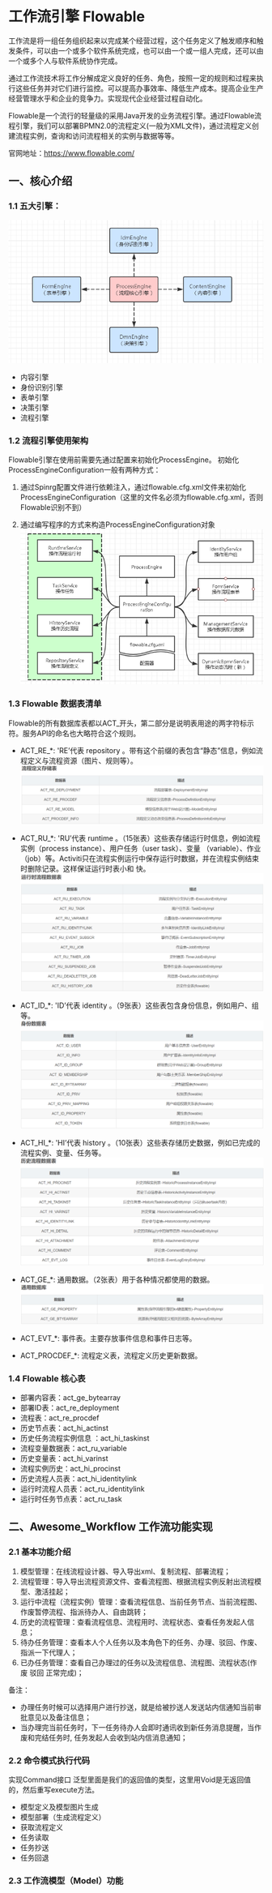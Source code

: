 # 工作流引擎 Flowable

工作流是将一组任务组织起来以完成某个经营过程，这个任务定义了触发顺序和触发条件，可以由一个或多个软件系统完成，也可以由一个或一组人完成，还可以由一个或多个人与软件系统协作完成。

通过工作流技术将工作分解成定义良好的任务、角色，按照一定的规则和过程来执行这些任务并对它们进行监控。可以提高办事效率、降低生产成本。提高企业生产经营管理水乎和企业的竞争力。实现现代企业经营过程自动化。

Flowable是一个流行的轻量级的采用Java开发的业务流程引擎。通过Flowable流程引擎，我们可以部署BPMN2.0的流程定义(一般为XML文件)，通过流程定义创建流程实例，查询和访问流程相关的实例与数据等等。

官网地址：https://www.flowable.com/

## 一、核心介绍

### 1.1 五大引擎：

![img_5.png](image/fiveEngine.png)

- 内容引擎
- 身份识别引擎
- 表单引擎
- 决策引擎
- 流程引擎

### 1.2 流程引擎使用架构

Flowable引擎在使用前需要先通过配置来初始化ProcessEngine。 初始化ProcessEngineConfiguration一般有两种方式：

1. 通过Spinrg配置文件进行依赖注入，通过flowable.cfg.xml文件来初始化ProcessEngineConfiguration（这里的文件名必须为flowable.cfg.xml，否则Flowable识别不到）

2. 通过编写程序的方式来构造ProcessEngineConfiguration对象
   ![img_6.png](image/processEngineConfiguration.png)

### 1.3 Flowable 数据表清单

Flowable的所有数据库表都以ACT_开头，第二部分是说明表用途的两字符标示符。服务API的命名也大略符合这个规则。

- ACT_RE_*: 'RE’代表 repository 。带有这个前缀的表包含“静态”信息，例如流程定义与流程资源（图片、规则等）。
  ![img.png](image/act_re_.png)

- ACT_RU_*: 'RU’代表 runtime 。（15张表）这些表存储运行时信息，例如流程实例（process instance）、用户任务（user task）、变量
  （variable）、作业（job）等。Activiti只在流程实例运行中保存运行时数据，并在流程实例结束时删除记录。这样保证运行时表小和 快。
  ![img_1.png](image/act_ru_.png)

- ACT_ID_*: 'ID’代表 identity 。（9张表）这些表包含身份信息，例如用户、组等。
  ![img_2.png](image/act_id_.png)

- ACT_HI_*: 'HI’代表 history 。（10张表）这些表存储历史数据，例如已完成的流程实例、变量、任务等。
  ![img_3.png](image/act_hi_.png)

- ACT_GE_*: 通用数据。（2张表）用于各种情况都使用的数据。
  ![img_4.png](image/act_ge_.png)

- ACT_EVT_*: 事件表。主要存放事件信息和事件日志等。

- ACT_PROCDEF_*: 流程定义表，流程定义历史更新数据。

### 1.4 Flowable 核心表

- 部署内容表：act_ge_bytearray
- 部署ID表：act_re_deployment
- 流程表：act_re_procdef
- 历史节点表：act_hi_actinst
- 历史任务流程实例信息 ：act_hi_taskinst
- 流程变量数据表：act_ru_variable
- 历史变量表：act_hi_varinst
- 流程实例历史：act_hi_procinst
- 历史流程人员表：act_hi_identitylink
- 运行时流程人员表：act_ru_identitylink
- 运行时任务节点表：act_ru_task

## 二、Awesome_Workflow 工作流功能实现

### 2.1 基本功能介绍

1. 模型管理：在线流程设计器、导入导出xml、复制流程、部署流程；
2. 流程管理：导入导出流程资源文件、查看流程图、根据流程实例反射出流程模型、激活挂起；
3. 运行中流程（流程实例）管理：查看流程信息、当前任务节点、当前流程图、作废暂停流程、指派待办人、自由跳转；
4. 历史的流程管理：查看流程信息、流程用时、流程状态、查看任务发起人信息；
5. 待办任务管理：查看本人个人任务以及本角色下的任务、办理、驳回、作废、指派一下代理人；
6. 已办任务管理：查看自己办理过的任务以及流程信息、流程图、流程状态(作废 驳回 正常完成)；

备注：

- 办理任务时候可以选择用户进行抄送，就是给被抄送人发送站内信通知当前审批意见以及备注信息；
- 当办理完当前任务时，下一任务待办人会即时通讯收到新任务消息提醒，当作废和完结任务时, 任务发起人会收到站内信消息通知；

### 2.2 命令模式执行代码

实现Command<Void>接口 泛型里面是我们的返回值的类型，这里用Void是无返回值的，然后重写execute方法。

- 模型定义及模型图片生成
- 模型部署（生成流程定义）
- 获取流程定义
- 任务读取
- 任务抄送
- 任务回退

### 2.3 工作流模型（Model）功能
